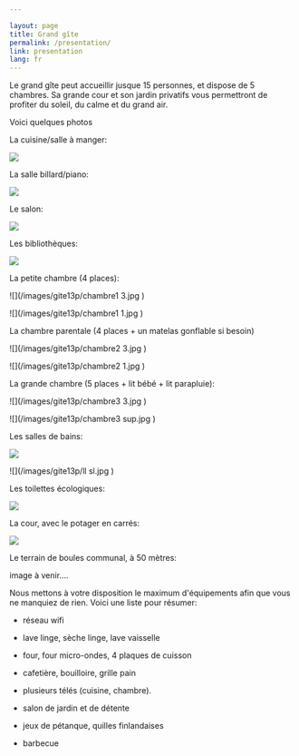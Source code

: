 ```yaml
---

layout: page
title: Grand gîte
permalink: /presentation/
link: presentation
lang: fr
---
```



Le grand gîte peut accueillir jusque 15 personnes, et dispose de 5 chambres. Sa grande cour et son jardin privatifs vous permettront de profiter du soleil, du calme et du grand air.

<!--%Il est labellisé <a href="/images/DecisionClassement2016.pdf" target="_blank">"meublé de tourisme 3 étoiles" </a> , pour vous garantir un niveau de service et de confort maximum. 
-->


Voici quelques photos

La cuisine/salle à manger:

![](/images/gite13p/cuisine3.jpg )

La salle billard/piano:

![](/images/gite13p/billard_et_piano.jpg )

Le salon:

![](/images/gite13p/salon.jpg )


Les bibliothèques:

![](/images/gite13p/bibliotheques.jpg )


La petite chambre (4 places):

![](/images/gite13p/chambre1 3.jpg )

![](/images/gite13p/chambre1 1.jpg )

La chambre parentale (4 places + un matelas gonflable si besoin)

![](/images/gite13p/chambre2 3.jpg )

![](/images/gite13p/chambre2 1.jpg )

La grande chambre (5 places + lit bébé + lit parapluie):

![](/images/gite13p/chambre3 3.jpg )

![](/images/gite13p/chambre3 sup.jpg )

Les salles de bains:



![](/images/gite13p/sdb.jpg )

![](/images/gite13p/ll sl.jpg )




Les toilettes écologiques:

![](/images/gite13p/tlb.jpg )



La cour, avec le potager en carrés:

![](/images/gite13p/facade.jpg )


<!--
Le spa familial et écologique, ou bain nordique, éclairage de couleur et machine à bulle!!

![](/images/gite13p/spa.jpg )
-->

Le terrain de boules communal, à 50 mètres:

image à venir....


Nous mettons à votre disposition le maximum d'équipements afin que vous ne manquiez de rien. Voici une liste pour résumer:

- réseau wifi

- lave linge, sèche linge, lave vaisselle

- four, four micro-ondes, 4 plaques de cuisson

- cafetière, bouilloire, grille pain

- plusieurs télés (cuisine, chambre).

- salon de jardin et de détente

- jeux de pétanque, quilles finlandaises

- barbecue
